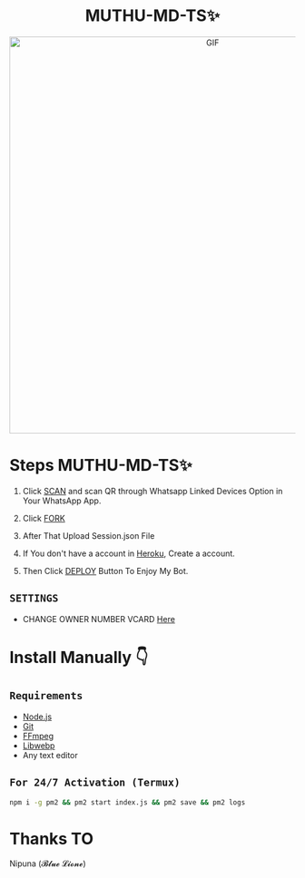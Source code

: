 <h1 align="center"> MUTHU-MD-TS✨<br></h1>
<p align="center">
<img src="https://i.ibb.co/WGGxrdZ/TS.jpg" alt="GIF" width="700"/>




# Steps MUTHU-MD-TS✨ 

1. Click [SCAN](https://replit.com/@Thusitmk/MUTHU-MD-V70?v=1) and scan QR through Whatsapp Linked Devices Option in Your WhatsApp App.

2. Click [FORK](https://github.com/user123ja/MUTHU-MD-V2.0/fork)

2. After That Upload Session.json File

3. If You don't have a account in [Heroku](https://signup.heroku.com/), Create a account.

5. Then Click [DEPLOY](https://heroku.com/deploy) Button To Enjoy My Bot.


## `SETTINGS`

- CHANGE OWNER NUMBER VCARD [Here](https://github.com/user123ja/MUTHU-MD-V2.0/blob/master/settings.js#L58)






 
# Install Manually 👇
## `Requirements`
* [Node.js](https://nodejs.org/en/)
* [Git](https://git-scm.com/downloads)
* [FFmpeg](https://github.com/BtbN/FFmpeg-Builds/releases/download/autobuild-2020-12-08-13-03/ffmpeg-n4.3.1-26-gca55240b8c-win64-gpl-4.3.zip)
* [Libwebp](https://developers.google.com/speed/webp/download)
* Any text editor


## `For 24/7 Activation (Termux)`
```bash
npm i -g pm2 && pm2 start index.js && pm2 save && pm2 logs
```

# Thanks TO
Nipuna (𝓑𝓵𝓾𝓮 𝓛𝓲𝓸𝓷𝓮)
 
